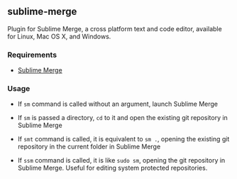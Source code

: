 ## sublime-merge

Plugin for Sublime Merge, a cross platform text and code editor, available for Linux, Mac OS X, and Windows.

### Requirements

* [Sublime Merge](https://www.sublimemerge.com)

### Usage

* If `sm` command is called without an argument, launch Sublime Merge

* If `sm` is passed a directory, `cd` to it and open the existing git repository in Sublime Merge

* If `smt` command is called, it is equivalent to `sm .`, opening the existing git repository in the current folder in
  Sublime Merge

* If `ssm` command is called, it is like `sudo sm`, opening the git repository in Sublime Merge. Useful for editing
  system protected repositories.